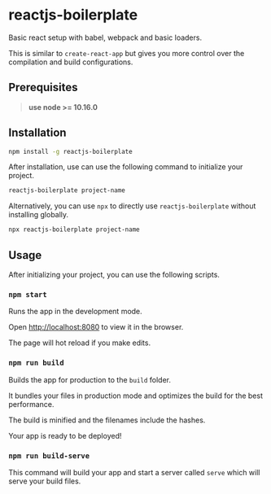 # reactjs-boilerplate

Basic react setup with babel, webpack and basic loaders.

This is similar to `create-react-app` but gives you more control over the compilation and build configurations.

## Prerequisites

> **use node >= 10.16.0**

## Installation

```bash
npm install -g reactjs-boilerplate
```

After installation, use can use the following command to initialize your project.

```bash
reactjs-boilerplate project-name
```

Alternatively, you can use `npx` to directly use `reactjs-boilerplate` without installing globally.

```bash
npx reactjs-boilerplate project-name
```

## Usage

After initializing your project, you can use the following scripts.

### `npm start`

Runs the app in the development mode.

Open [http://localhost:8080](http://localhost:8080) to view it in the browser.

The page will hot reload if you make edits.

### `npm run build`

Builds the app for production to the `build` folder.

It bundles your files in production mode and optimizes the build for the best performance.

The build is minified and the filenames include the hashes.

Your app is ready to be deployed!

### `npm run build-serve`

This command will build your app and start a server called `serve` which will serve your build files.
